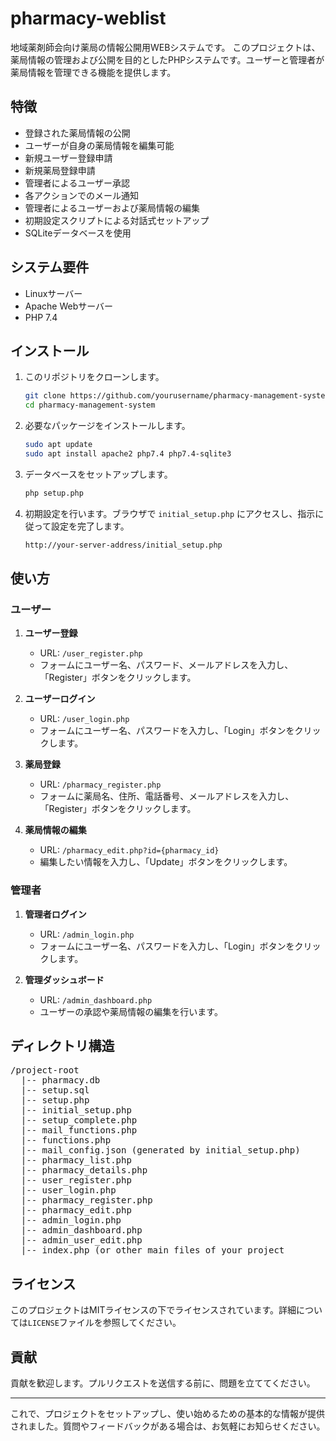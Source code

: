 # pharmacy-weblist
地域薬剤師会向け薬局の情報公開用WEBシステムです。
このプロジェクトは、薬局情報の管理および公開を目的としたPHPシステムです。ユーザーと管理者が薬局情報を管理できる機能を提供します。

## 特徴

- 登録された薬局情報の公開
- ユーザーが自身の薬局情報を編集可能
- 新規ユーザー登録申請
- 新規薬局登録申請
- 管理者によるユーザー承認
- 各アクションでのメール通知
- 管理者によるユーザーおよび薬局情報の編集
- 初期設定スクリプトによる対話式セットアップ
- SQLiteデータベースを使用

## システム要件

- Linuxサーバー
- Apache Webサーバー
- PHP 7.4

## インストール

1. このリポジトリをクローンします。

    ```sh
    git clone https://github.com/yourusername/pharmacy-management-system.git
    cd pharmacy-management-system
    ```

2. 必要なパッケージをインストールします。

    ```sh
    sudo apt update
    sudo apt install apache2 php7.4 php7.4-sqlite3
    ```

3. データベースをセットアップします。

    ```sh
    php setup.php
    ```

4. 初期設定を行います。ブラウザで `initial_setup.php` にアクセスし、指示に従って設定を完了します。

    ```sh
    http://your-server-address/initial_setup.php
    ```

## 使い方

### ユーザー

1. **ユーザー登録**

    - URL: `/user_register.php`
    - フォームにユーザー名、パスワード、メールアドレスを入力し、「Register」ボタンをクリックします。

2. **ユーザーログイン**

    - URL: `/user_login.php`
    - フォームにユーザー名、パスワードを入力し、「Login」ボタンをクリックします。

3. **薬局登録**

    - URL: `/pharmacy_register.php`
    - フォームに薬局名、住所、電話番号、メールアドレスを入力し、「Register」ボタンをクリックします。

4. **薬局情報の編集**

    - URL: `/pharmacy_edit.php?id={pharmacy_id}`
    - 編集したい情報を入力し、「Update」ボタンをクリックします。

### 管理者

1. **管理者ログイン**

    - URL: `/admin_login.php`
    - フォームにユーザー名、パスワードを入力し、「Login」ボタンをクリックします。

2. **管理ダッシュボード**

    - URL: `/admin_dashboard.php`
    - ユーザーの承認や薬局情報の編集を行います。

## ディレクトリ構造
<pre>
/project-root
  |-- pharmacy.db
  |-- setup.sql
  |-- setup.php
  |-- initial_setup.php
  |-- setup_complete.php
  |-- mail_functions.php
  |-- functions.php
  |-- mail_config.json (generated by initial_setup.php)
  |-- pharmacy_list.php
  |-- pharmacy_details.php
  |-- user_register.php
  |-- user_login.php
  |-- pharmacy_register.php
  |-- pharmacy_edit.php
  |-- admin_login.php
  |-- admin_dashboard.php
  |-- admin_user_edit.php
  |-- index.php (or other main files of your project
</pre>

## ライセンス

このプロジェクトはMITライセンスの下でライセンスされています。詳細については`LICENSE`ファイルを参照してください。

## 貢献

貢献を歓迎します。プルリクエストを送信する前に、問題を立ててください。

---

これで、プロジェクトをセットアップし、使い始めるための基本的な情報が提供されました。質問やフィードバックがある場合は、お気軽にお知らせください。
